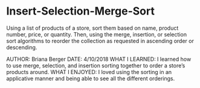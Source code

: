 # Insert-Selection-Merge-Sort
Using a list of products of a store, sort them based on name, product number, price, or quantity. Then, using the merge, insertion, or selection sort algorithms to reorder the collection as requested in ascending order or descending.

AUTHOR: Briana Berger
DATE: 4/10/2018
WHAT I LEARNED: I learned how to use merge, selection, and insertion sorting together to order a store’s products around.
WHAT I ENJOYED: I loved using the sorting in an applicative manner and being able to see all the different orderings. 

